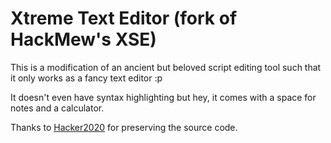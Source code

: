 Xtreme Text Editor (fork of HackMew's XSE)
==========================================

This is a modification of an ancient but beloved script editing tool such that it only works as a fancy text editor :p

It doesn't even have syntax highlighting but hey, it comes with a space for notes and a calculator.

Thanks to [Hacker2020](https://github.com/hacker2020) for preserving the source code.